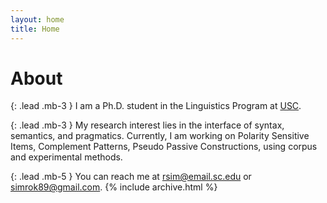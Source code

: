 ```yaml
---
layout: home
title: Home
---
```


# About

{: .lead .mb-3 }
I am a Ph.D. student in the Linguistics Program at <a href="https://sc.edu/study/colleges_schools/artsandsciences/linguistics">USC</a>.​ 

{: .lead .mb-3 }
My research interest lies in the interface of syntax, semantics, and pragmatics. ​Currently, I am working on Polarity Sensitive Items, Complement Patterns, Pseudo Passive Constructions, using corpus and experimental methods.

{: .lead .mb-5 }
You can reach me at [rsim@email.sc.edu](mailto:rsim@email.sc.edu) or [simrok89@gmail.com](mailto:simrok89@gmail.com).
{% include archive.html %}
